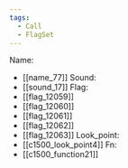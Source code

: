 ```yaml
---
tags:
  - Call
  - FlagSet
---
```

Name:
- [[name_77]]
Sound:
- [[sound_17]]
Flag:
- [[flag_12059]]
- [[flag_12060]]
- [[flag_12061]]
- [[flag_12062]]
- [[flag_12063]]
Look_point:
- [[c1500_look_point4]]
Fn:
- [[c1500_function21]]
